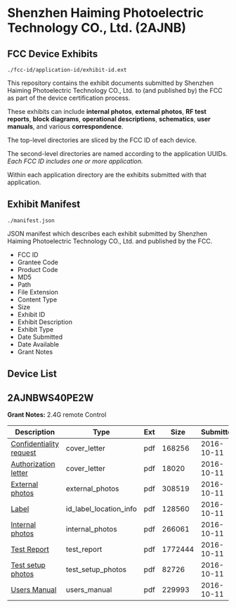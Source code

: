 # Shenzhen Haiming Photoelectric Technology CO., Ltd. (2AJNB)
## FCC Device Exhibits

```
./fcc-id/application-id/exhibit-id.ext
```

This repository contains the exhibit documents submitted by Shenzhen Haiming Photoelectric Technology CO., Ltd. to (and published by) the FCC as part of the device certification process.

These exhibits can include **internal photos**, **external photos**, **RF test reports**, **block diagrams**, **operational descriptions**, **schematics**, **user manuals**, and various **correspondence**.

The top-level directories are sliced by the FCC ID of each device.

The second-level directories are named according to the application UUIDs. *Each FCC ID includes one or more application.*

Within each application directory are the exhibits submitted with that application. 

## Exhibit Manifest

```
./manifest.json
```

JSON manifest which describes each exhibit submitted by Shenzhen Haiming Photoelectric Technology CO., Ltd. and published by the FCC.

- FCC ID
- Grantee Code
- Product Code
- MD5
- Path
- File Extension
- Content Type
- Size
- Exhibit ID
- Exhibit Description
- Exhibit Type
- Date Submitted
- Date Available
- Grant Notes

## Device List
## 2AJNBWS40PE2W
**Grant Notes:** 2.4G remote Control

| Description | Type | Ext | Size | Submitted | Available |
| ----------- | ---- | --- | ---- | --------- | --------- |
| [Confidentiality request](2AJNBWS40PE2W/d745b793326a3233c2603654d7c68f6d/3159641.pdf) | cover_letter | pdf | 168256 | 2016-10-11 | 2016-10-11 |
| [Authorization letter](2AJNBWS40PE2W/d745b793326a3233c2603654d7c68f6d/3159642.pdf) | cover_letter | pdf | 18020 | 2016-10-11 | 2016-10-11 |
| [External photos](2AJNBWS40PE2W/d745b793326a3233c2603654d7c68f6d/3159643.pdf) | external_photos | pdf | 308519 | 2016-10-11 | 2016-10-11 |
| [Label](2AJNBWS40PE2W/d745b793326a3233c2603654d7c68f6d/3159647.pdf) | id_label_location_info | pdf | 128560 | 2016-10-11 | 2016-10-11 |
| [Internal photos](2AJNBWS40PE2W/d745b793326a3233c2603654d7c68f6d/3159644.pdf) | internal_photos | pdf | 266061 | 2016-10-11 | 2016-10-11 |
| [Test Report](2AJNBWS40PE2W/d745b793326a3233c2603654d7c68f6d/3159648.pdf) | test_report | pdf | 1772444 | 2016-10-11 | 2016-10-11 |
| [Test setup photos](2AJNBWS40PE2W/d745b793326a3233c2603654d7c68f6d/3159645.pdf) | test_setup_photos | pdf | 82726 | 2016-10-11 | 2016-10-11 |
| [Users Manual](2AJNBWS40PE2W/d745b793326a3233c2603654d7c68f6d/3159646.pdf) | users_manual | pdf | 229993 | 2016-10-11 | 2016-10-11 |
